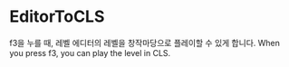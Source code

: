 # EditorToCLS
f3을 누를 때, 레벨 에디터의 레벨을 창작마당으로 플레이할 수 있게 합니다.
When you press f3, you can play the level in CLS.
